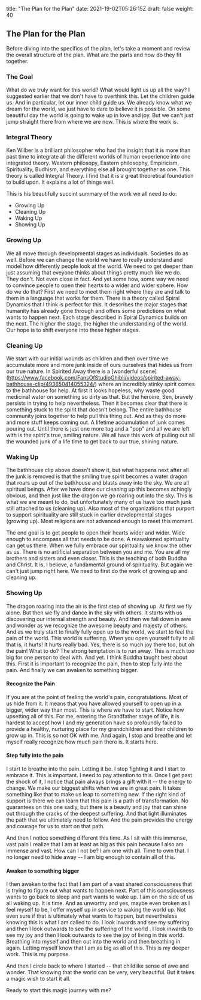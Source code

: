 title: "The Plan for the Plan"
date: 2021-19-02T05:26:15Z
draft: false
weight: 40

## The Plan for the Plan

Before diving into the specifics of the plan, let's take a moment and review the overall structure of the plan. What are the parts and how do they fit together.

### The Goal

What do we truly want for this world? What would light us up all the way? I suggested earlier that we don't have to overthink this. Let the children guide us. And in particular, let our inner child guide us. We already know what we dream for the world, we just have to dare to believe it is possible. On some beautiful day the world is going to wake up in love and joy. But we can't just jump straight there from where we are now. This is where the work is.

### Integral Theory

Ken Wilber is a brilliant philosopher who had the insight that it is more than past time to integrate all the different worlds of human experience into one integrated theory. Western philosopy, Eastern philosophy, Empiricism, Spirituality, Budhism, and everything else all brought together as one. This theory is called Integral Theory. I find that it is a great theoretical foundation to build upon. It explains a lot of things well.

This is his beautifully succint summary of the work we all need to do:

* Growing Up
* Cleaning Up
* Waking Up
* Showing Up

### Growing Up

We all move through developmental stages as individuals. Societies do as well. Before we can change the world we have to really understand and model how differently people look at the world. We need to get deeper than just assuming that eveyone thinks about things pretty much like we do. They don't. Not even close in fact. And yet some how, some way we need to convince people to open their hearts to a wider and wider sphere. How do we do that? First we need to meet them right where they are and talk to them in a language that works for them. There is a theory called Spiral Dynamics that I think is perfect for this. It describes the major stages that humanity has already gone through and offers some predictions on what wants to happen next. Each stage described in Spiral Dynamics builds on the next. The higher the stage, the higher the understanding of the world. Our hope is to shift everyone into these higher stages.

### Cleaning Up

We start with our initial wounds as children and then over time we accumulate more and more junk inside of ours ourselves that hides us from our true nature. In Spirited Away there is a [wonderful scene] (https://www.facebook.com/FansOfStudioGhibli/videos/spirited-away-bathhouse-clip/493650414055324/) where an incredibly stinky spirit comes to the bathhouse for help. At first it looks hopeless, why waste good medicinal water on something so dirty as that. But the heroine, Sen, bravely persists in trying to help nevertheless. Then it becomes clear that there is something stuck to the spirit that doesn't belong. The entire bathhouse community joins together to help pull this thing out. And as they do more and more stuff keeps coming out. A lifetime accumulation of junk comes pouring out. Until there is just one more tug and a "pop" and all we are left with is the spirit's true, smiling nature. We all have this work of pulling out all the wounded junk of a life time to get back to our true, shining nature.

### Waking Up

The bathhouse clip above doesn't show it, but what happens next after all the junk is removed is that the smiling true spirit becomes a water dragon that roars up out of the bathhouse and blasts away into the sky. We are all spiritual beings. After we have done our cleaning up this becomes achingly obvious, and then just like the dragon we go roaring out into the sky. This is what we are meant to do, but unfortunately many of us have too much junk still attached to us (cleaning up). Also most of the organizations that purport to support spirituality are still stuck in earlier developmental stages (growing up). Most religions are not advanced enough to meet this moment.

The end goal is to get people to open their hearts wider and wider. Wide enough to encompass all that needs to be done. A reawakened spirituality can get us there. When we fully embrace our spirituality we know the other as us. There is no artificial separation between you and me. You are all my brothers and sisters and even closer. This is the teaching of both Buddha and Christ. It is, I believe, a fundamental ground of spirituality. But again we can't just jump right here. We need to first do the work of growing up and cleaning up.

### Showing Up

The dragon roaring into the air is the first step of showing up. At first we fly alone. But then we fly and dance in the sky with others. It starts with us discovering our internal strength and beauty. And then we fall down in awe and wonder as we recognize the awesome beauty and majesty of others. And as we truly start to finally fully open up to the world, we start to feel the pain of the world. This world is suffering. When you open yourself fully to all that is, it hurts! It hurts really bad. Yes, there is so much joy there too, but oh the pain! What to do? The strong temptation is to run away. This is much too big for one person to deal with. And yet. I think Buddha taught best about this. First it is important to recognize the pain, then to step fully into the pain. And finally we can awaken to something bigger.

#### Recognize the Pain

 If you are at the point of feeling the world's pain, congratulations. Most of us hide from it. It means that you have allowed yourself to open up in a bigger, wider way than most. This is where we have to start. Notice how upsetting all of this. For me, entering the Grandfather stage of life, it is hardest to accept how I and my generation have so profoundly failed to provide a healthy, nurturing place for my grandchildren and their children to grow up in. This is so not OK with me. And again, I stop and breathe and let myself really recognize how much pain there is. It starts here.

#### Step fully into the pain

 I start to breathe into the pain. Letting it be. I stop fighting it and I start to embrace it. This is important. I need to pay attention to this. Once I get past the shock of it, I notice that pain always brings a gift with it -- the energy to change. We make our biggest shifts when we are in great pain. It takes something like that to make us leap to something new. If the right kind of support is there we can learn that this pain is a path of transformation. No guarantees on this one sadly, but there is a beauty and joy that can shine out through the cracks of the deepest suffering. And that light illuminates the path that we ultimately need to follow. And the pain provides the energy and courage for us to start on that path.

And then I notice something different this time. As I sit with this immense, vast pain I realize that I am at least as big as this pain because I also am immense and vast. How can I not be? I am one with all. Time to own that. I no longer need to hide away -- I am big enough to contain all of this.

#### Awaken to something bigger

I then awaken to the fact that I am part of a vast shared consciousness that is trying to figure out what wants to happen next. Part of this consciousness wants to go back to sleep and part wants to wake up. I am on the side of us all waking up. It is time. And as unworthy and yes, maybe even broken as I feel myself to be, I offer myself up in service to waking the world up. Not even sure if that is ultimately what wants to happen, but nevertheless knowing this is what I am called to do. I look inwards and see my suffering and then I look outwards to see the suffering of the world . I look inwards to see my joy and then I look outwards to see the joy of living in this world. Breathing into myself and then out into the world and then breathing in again. Letting myself know that I am as big as all of this. This is my deeper work. This is my purpose.

And then I circle back to where I started -- that childlike sense of awe and wonder. That knowing that the world can be very, very beautiful. But it takes a magic wish to start it all.

Ready to start this magic journey with me?
